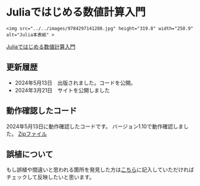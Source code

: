 # Juliaではじめる数値計算入門

```@raw html
<img src="../../images/9784297141288.jpg" height="319.8" width="250.9" alt="Julia本表紙" >
```
[Juliaではじめる数値計算入門](https://gihyo.jp/book/2024/978-4-297-14128-8)


## 更新履歴
- 2024年5月13日　出版されました。コードを公開。
- 2024年3月21日　サイトを公開しました


## 動作確認したコード
2024年5月13日に動作確認したコードです。 バージョン1.10で動作確認しました。
[Zipファイル](./MyNumerics.zip)

## 誤植について
もし誤植や間違いと思われる箇所を発見した方は[こちら](https://github.com/cometscome/YukiNagai/issues/1)に記入していただければチェックして反映したいと思います。


